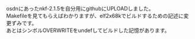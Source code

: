 osdnにあったnkf-2.1.5を自分用にgithubにUPLOADしました。  
Makefileを見てもらえばわかりますが、elf2x68kでビルドするための記述に変更ずみです。  
あとはシンボルOVERWRITEをundefしてビルドした記憶があります。  
